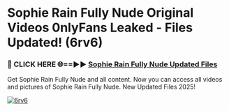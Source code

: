 # Sophie Rain Fully Nude Original Videos 0nlyFans Leaked - Files Updated! (6rv6)

<h3>🔴 CLICK HERE 🌐==►► <a href="https://tinyurl.com/52m3yx9h" rel="nofollow">Sophie Rain Fully Nude Updated Files</a></h3>

Get Sophie Rain Fully Nude and all content. Now you can access all videos and pictures of Sophie Rain Fully Nude. New Updated Files 2025!

[![6rv6](https://i.imgur.com/TnHtlc8.gif)](https://tinyurl.com/52m3yx9h)

